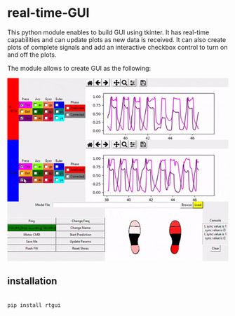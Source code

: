 # real-time-GUI

This python module enables to build GUI using tkinter. It has real-time capabilities and can update plots as new data 
is received. It can also create plots of complete signals and add an interactive checkbox control to turn on and off the
plots.

The module allows to create GUI as the following:

![](https://github.com/antoniopradom/real-time-GUI/blob/main/DeepSoleGUI.gif)

## installation

```bash

pip install rtgui

```